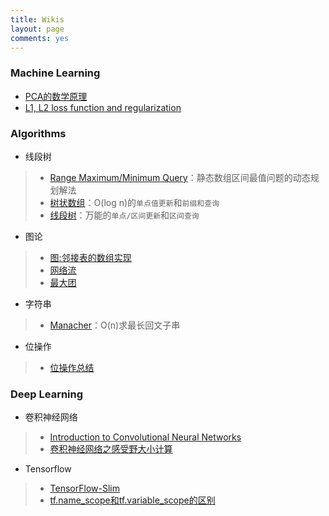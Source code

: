 ```yaml
---
title: Wikis
layout: page
comments: yes
---
```


### Machine Learning

- [PCA的数学原理](http://mp.weixin.qq.com/s?__biz=MzA5ODUxOTA5Mg==&mid=2652551576&idx=1&sn=17a125bb29001b3d8d5e3964dcc599a3&chksm=8b7e48c3bc09c1d55dbab168011cba2a853af5623a24a499a2ae110a4facb07c2a4bd033da36&scene=0#rd)
- [L1, L2 loss function and regularization](http://www.chioka.in/differences-between-l1-and-l2-as-loss-function-and-regularization)

### Algorithms

- 线段树

> - [Range Maximum/Minimum Query](https://github.com/7color94/code4fun/blob/master/hihocoder/hiho1068.cpp)：静态数组区间最值问题的动态规划解法
> - [树状数组](http://hihocoder.com/discuss/question/4956)：O(log n)的`单点值更新`和`前缀和查询`
> - [线段树](https://7color94.github.io/blog/2017/07/segment-tree-notes/)：万能的`单点/区间更新`和`区间查询`

- 图论

> - [图:邻接表的数组实现](http://developer.51cto.com/art/201404/435072.htm)
> - [网络流](https://web.stanford.edu/class/cs97si/08-network-flow-problems.pdf)
> - [最大团](http://www.cnblogs.com/zhj5chengfeng/p/3224092.html)

- 字符串

> - [Manacher](https://www.felix021.com/blog/read.php?2040)：O(n)求最长回文子串

- 位操作

> - [位操作总结](https://discuss.leetcode.com/topic/50315/a-summary-how-to-use-bit-manipulation-to-solve-problems-easily-and-efficiently)

### Deep Learning

- 卷积神经网络

> - [Introduction to Convolutional Neural Networks](https://cs.nju.edu.cn/_upload/tpl/00/ed/237/template237/paper/CNN.pdf)
> - [卷积神经网络之感受野大小计算](https://www.cnblogs.com/objectDetect/p/5947169.html)

- Tensorflow

> - [TensorFlow-Slim](https://github.com/tensorflow/tensorflow/tree/master/tensorflow/contrib/slim)
> - [tf.name_scope和tf.variable_scope的区别](http://www.cnblogs.com/welhzh/p/6590212.html)